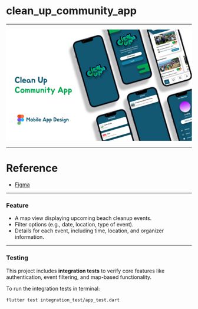 # clean_up_community_app

----
![Logo](/assets/images/thumbnail.png)

----
# Reference
- [Figma]
----
### Feature
- A map view displaying upcoming beach cleanup events.
- Filter options (e.g., date, location, type of event).
- Details for each event, including time, location, and organizer information.
----
### Testing
This project includes **integration tests** to verify core features like authentication, event filtering, and map-based functionality.

To run the integration tests in terminal:

```bash
flutter test integration_test/app_test.dart
```

[//]: # (These are reference links used in the body of this note and get stripped out when the markdown processor does its job. There is no need to format nicely because it shouldn't be seen. Thanks SO - http://stackoverflow.com/questions/4823468/store-comments-in-markdown-syntax)
    
   [Figma]: <https://www.figma.com/community/file/1310540442867602574/cleanup-community-app>